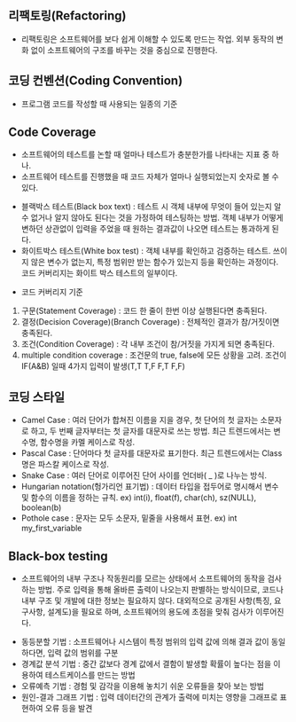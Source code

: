 ## 리팩토링(Refactoring)
- 리팩토링은 소프트웨어를 보다 쉽게 이해할 수 있도록 만드는 작업. 외부 동작의 변화 없이 소프트웨어의 구조를 바꾸는 것을 중심으로 진행한다.

## 코딩 컨벤션(Coding Convention)
- 프로그램 코드를 작성할 때 사용되는 일종의 기준

## Code Coverage
- 소프트웨어의 테스트를 논할 때 얼마나 테스트가 충분한가를 나타내는 지표 중 하나.
- 소프트웨어 테스트를 진행했을 때 코드 자체가 얼마나 실행되었는지 숫자로 볼 수 있다.

<ul>
  <li>
    블랙박스 테스트(Black box text) : 테스트 시 객체 내부에 무엇이 들어 있는지 알 수 없거나 알지 않아도 된다는 것을 가정하여 테스팅하는 방법. 객체 내부가 어떻게 변하던 상관없이 입력을 주었을 때 원하는 결과값이 나오면 테스트는 통과하게 된다.
  </li>
  <li>
    화이트박스 테스트(White box test) : 객체 내부를 확인하고 검증하는 테스트. 쓰이지 않은 변수가 없는지, 특정 범위만 받는 함수가 있는지 등을 확인하는 과정이다. 코드 커버리지는 화이트 박스 테스트의 일부이다.
  </li>
</ul>

- 코드 커버리지 기준
<ol>
  <li>
    구문(Statement Coverage) : 코드 한 줄이 한번 이상 실행된다면 충족된다.
  </li>
  <li>
    결정(Decision Coverage)(Branch Coverage) : 전체적인 결과가 참/거짓이면 충족된다.
  </li>
  <li>
    조건(Condition Coverage) : 각 내부 조건이 참/거짓을 가지게 되면 충족된다.
  </li>
  <li>
    multiple condition coverage : 조건문의 true, false에 모든 상황을 고려. 조건이 IF(A&B) 일때 4가지 
    입력이 발생(T,T T,F F,T F,F)
  </li>
</ol>

## 코딩 스타일
- Camel Case : 여러 단어가 합쳐진 이름을 지을 경우, 첫 단어의 첫 글자는 소문자로 하고, 두 번째 글자부터는 첫 글자를 대문자로 쓰는 방법. 최근 트렌드에서는 변수명, 함수명을 카멜 케이스로 작성.
- Pascal Case : 단어마다 첫 글자를 대문자로 표기한다. 최근 트렌드에서는 Class명은 파스칼 케이스로 작성.
- Snake Case : 여러 단어로 이루어진 단어 사이를 언더바( _ )로 나누는 방식. 
- Hungarian notation(헝가리언 표기법) : 데이터 타입을 접두어로 명시해서 변수 및 함수의 이름을 정하는 규칙.
ex) int(i), float(f), char(ch), sz(NULL), boolean(b)
- Pothole case : 문자는 모두 소문자, 밑줄을 사용해서 표현. 
ex) int my_first_variable

## Black-box testing
- 소프트웨어의 내부 구조나 작동원리를 모르는 상태에서 소프트웨어의 동작을 검사하는 방법. 주로 입력을 통해 올바른 출력이 나오는지 판별하는 방식이므로, 코드나 내부 구조 및 개발에 대한 정보는 필요하지 않다. 대외적으로 공개된 사항(특징, 요구사항, 설계도)을 필요로 하며, 소프트웨어의 용도에 초점을 맞춰 검사가 이루어진다.
<ul>
  <li>
    동등분할 기법 : 소프트웨어나 시스템이 특정 범위의 입력 값에 의해 결과 값이 동일하다면, 입력 값의 범위를 구분
  </li>
  <li>
    경계값 분석 기법 : 중간 값보다 경계 값에서 결함이 발생할 확률이 높다는 점을 이용하여 테스트케이스를 만드는 방법
  </li>
  <li>
    오류예측 기법 : 경험 및 감각을 이용해 놓치기 쉬운 오류들을 찾아 보는 방법
  </li>
  <li>
    원인-결과 그래프 기법 : 입력 데이터간의 관계가 출력에 미치는 영향을 그래프로 표현하여 오류 등을 발견
  </li>
</ul>
